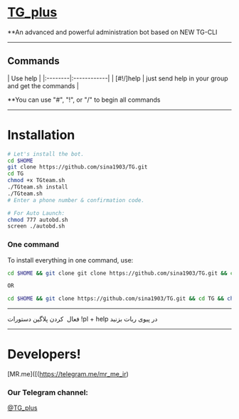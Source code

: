# [TG_plus](https://telegram.me/tg_plus)

**An advanced and powerful administration bot based on NEW TG-CLI


* * *

## Commands

| Use help |
|:--------|:------------|
| [#!/]help | just send help in your group and get the commands |

**You can use "#", "!", or "/" to begin all commands

* * *

# Installation

```sh
# Let's install the bot.
cd $HOME
git clone https://github.com/sina1903/TG.git
cd TG
chmod +x TGteam.sh
./TGteam.sh install
./TGteam.sh 
# Enter a phone number & confirmation code.

# For Auto Launch:
chmod 777 autobd.sh
screen ./autobd.sh
```
### One command
To install everything in one command, use:
```sh
cd $HOME && git clone git clone https://github.com/sina1903/TG.git && cd TG && chmod +x TGteam.sh && ./TGteam.sh install && ./TGteam.sh

OR

cd $HOME && git clone https://github.com/sina1903/TG.git && cd TG && chmod +x TGteam.sh && ./TGteam.sh install && chmod 777 autobd.sh && screen ./autobd.sh
```

* * *
فعال  کردن پلاگین دستورات
!pl + help
در پیوی ربات بزنید
* * *

# Developers!

[MR.me]([(https://telegram.me/mr_me_ir)
 

### Our Telegram channel:

[@TG_plus](https://telegram.me/TG_plus)
